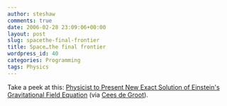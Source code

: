 ```yaml
---
author: steshaw
comments: true
date: 2006-02-28 23:09:06+00:00
layout: post
slug: spacethe-final-frontier
title: Space…the final frontier
wordpress_id: 40
categories: Programming
tags: Physics
---
```


Take a peek at this: [Physicist to Present New Exact Solution of Einstein's Gravitational Field Equation](http://www.physorg.com/news10789.html) (via [Cees de Groot](http://www.cdegroot.com/blog/)).
